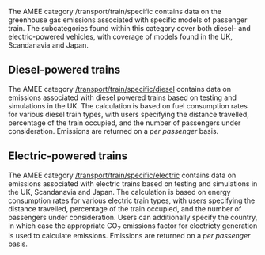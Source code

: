 The AMEE category /transport/train/specific contains data on the
greenhouse gas emissions associated with specific models of passenger
train. The subcategories found within this category cover both diesel-
and electric-powered vehicles, with coverage of models found in the UK,
Scandanavia and Japan.

## Diesel-powered trains

The AMEE category
[/transport/train/specific/diesel](Specific_diesel_trains) contains data
on emissions associated with diesel powered trains based on testing and
simulations in the UK. The calculation is based on fuel consumption
rates for various diesel train types, with users specifying the distance
travelled, percentage of the train occupied, and the number of
passengers under consideration. Emissions are returned on a *per
passenger* basis.

## Electric-powered trains

The AMEE category
[/transport/train/specific/electric](Specific_electric_trains) contains
data on emissions associated with electric trains based on testing and
simulations in the UK, Scandanavia and Japan. The calculation is based
on energy consumption rates for various electric train types, with users
specifying the distance travelled, percentage of the train occupied, and
the number of passengers under consideration. Users can additionally
specify the country, in which case the appropriate CO<sub>2</sub> emissions
factor for electricty generation is used to calculate emissions.
Emissions are returned on a *per passenger* basis.
